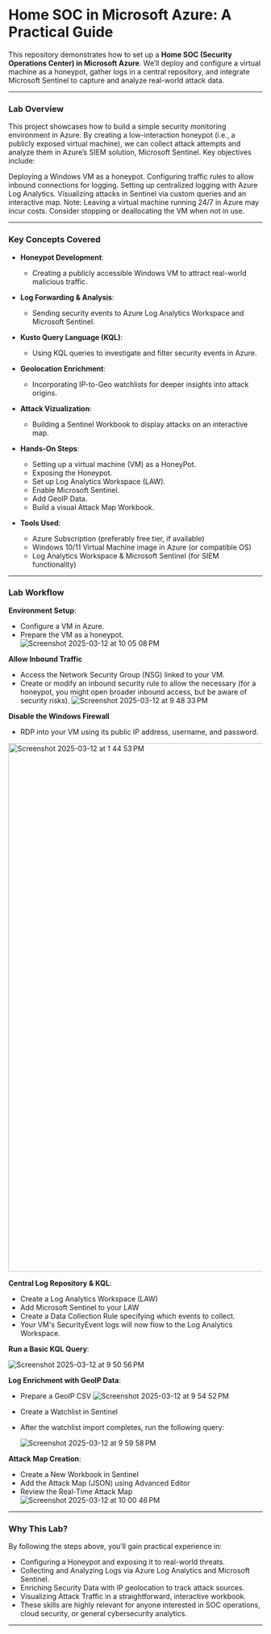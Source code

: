 # Home SOC in Microsoft Azure: A Practical Guide

This repository demonstrates how to set up a **Home SOC (Security Operations Center) in Microsoft Azure**. We’ll deploy and configure a virtual machine as a honeypot, gather logs in a central repository, and integrate Microsoft Sentinel to capture and analyze real-world attack data.

---

### Lab Overview
This project showcases how to build a simple security monitoring environment in Azure. By creating a low-interaction honeypot (i.e., a publicly exposed virtual machine), we can collect attack attempts and analyze them in Azure’s SIEM solution, Microsoft Sentinel. Key objectives include:

Deploying a Windows VM as a honeypot.
Configuring traffic rules to allow inbound connections for logging.
Setting up centralized logging with Azure Log Analytics.
Visualizing attacks in Sentinel via custom queries and an interactive map.
Note: Leaving a virtual machine running 24/7 in Azure may incur costs. Consider stopping or deallocating the VM when not in use.

---

### Key Concepts Covered
- **Honeypot Development**:
  - Creating a publicly accessible Windows VM to attract real-world malicious traffic.
- **Log Forwarding & Analysis**:
  - Sending security events to Azure Log Analytics Workspace and Microsoft Sentinel.
- **Kusto Query Language (KQL)**:
  - Using KQL queries to investigate and filter security events in Azure.
- **Geolocation Enrichment**:
  - Incorporating IP-to-Geo watchlists for deeper insights into attack origins.
- **Attack Vizualization**:
  - Building a Sentinel Workbook to display attacks on an interactive map.
- **Hands-On Steps**:
  - Setting up a virtual machine (VM) as a HoneyPot.
  - Exposing the Honeypot.
  - Set up Log Analytics Workspace (LAW).
  - Enable Microsoft Sentinel.
  - Add GeoIP Data.
  - Build a visual Attack Map Workbook.

- **Tools Used**:
  - Azure Subscription (preferably free tier, if available)
  - Windows 10/11 Virtual Machine image in Azure (or compatible OS)
  - Log Analytics Workspace & Microsoft Sentinel (for SIEM functionality)

---

### Lab Workflow

**Environment Setup**:
   - Configure a VM in Azure.
   - Prepare the VM as a honeypot.
  ![Screenshot 2025-03-12 at 10 05 08 PM](https://github.com/user-attachments/assets/88c1b037-28cc-40f7-8b4a-4da869380223)


**Allow Inbound Traffic**
   - Access the Network Security Group (NSG) linked to your VM.
   - Create or modify an inbound security rule to allow the necessary (for a honeypot, you might open broader inbound access, but be aware of security risks).
     ![Screenshot 2025-03-12 at 9 48 33 PM](https://github.com/user-attachments/assets/5e9f98b0-f538-4557-bc12-f931060cb8a1)

     
**Disable the Windows Firewall**
   - RDP into your VM using its public IP address, username, and password.
  <img width="1045" alt="Screenshot 2025-03-12 at 1 44 53 PM" src="https://github.com/user-attachments/assets/1e906abd-c65d-4b23-b797-aff1072862d0" />


**Central Log Repository & KQL**:
   - Create a Log Analytics Workspace (LAW)
   - Add Microsoft Sentinel to your LAW
   - Create a Data Collection Rule specifying which events to collect.
   - Your VM's SecurityEvent logs will now flow to the Log Analytics Workspace.

   

**Run a Basic KQL Query**:
   
  ![Screenshot 2025-03-12 at 9 50 56 PM](https://github.com/user-attachments/assets/c56ff462-66ae-401f-97f0-a5f55f3f0b69)



**Log Enrichment with GeoIP Data**:
   - Prepare a GeoIP CSV
     ![Screenshot 2025-03-12 at 9 54 52 PM](https://github.com/user-attachments/assets/96d0e289-9119-4c2a-8f12-d75636421c8d)

   - Create a Watchlist in Sentinel
   - After the watchlist import completes, run the following query:
     
     ![Screenshot 2025-03-12 at 9 59 58 PM](https://github.com/user-attachments/assets/962dd38e-4bb9-4b95-b74a-30c14a9fd025)

**Attack Map Creation**:
   - Create a New Workbook in Sentinel
   - Add the Attack Map (JSON) using Advanced Editor
   - Review the Real-Time Attack Map
![Screenshot 2025-03-12 at 10 00 46 PM](https://github.com/user-attachments/assets/ffb926c0-8dbf-44e4-8589-c7c5e44e2ba1)

---

### Why This Lab?
By following the steps above, you’ll gain practical experience in:
- Configuring a Honeypot and exposing it to real-world threats.
- Collecting and Analyzing Logs via Azure Log Analytics and Microsoft Sentinel.
- Enriching Security Data with IP geolocation to track attack sources.
- Visualizing Attack Traffic in a straightforward, interactive workbook.
- These skills are highly relevant for anyone interested in SOC operations, cloud security, or general cybersecurity analytics.

---
